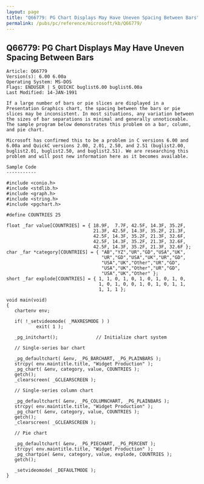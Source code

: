 ```yaml
---
layout: page
title: "Q66779: PG Chart Displays May Have Uneven Spacing Between Bars"
permalink: /pubs/pc/reference/microsoft/kb/Q66779/
---
```


## Q66779: PG Chart Displays May Have Uneven Spacing Between Bars

	Article: Q66779
	Version(s): 6.00 6.00a
	Operating System: MS-DOS
	Flags: ENDUSER | S_QUICKC buglist6.00 buglist6.00a
	Last Modified: 14-JAN-1991
	
	If a large number of bars or pie slices are displayed in a
	Presentation Graphics chart, the spacing between the bars or pie
	slices may be inconsistent. In most situations, any variation between
	the sizes of bar separations is minimal and generally unnoticeable.
	The sample program below demonstrates this problem on a bar, column,
	and pie chart.
	
	Microsoft has confirmed this to be a problem in C versions 6.00 and
	6.00a and QuickC versions 2.00, 2.01, 2.50, and 2.51 (buglist2.00,
	buglist2.01, buglist2.50, and buglist2.51). We are researching this
	problem and will post new information here as it becomes available.
	
	Sample Code
	-----------
	
	#include <conio.h>
	#include <stdlib.h>
	#include <graph.h>
	#include <string.h>
	#include <pgchart.h>
	
	#define COUNTRIES 25
	
	float _far value[COUNTRIES] = { 18.9F,  7.7F, 42.5F, 14.3F, 35.2F,
	                                21.3F, 42.5F, 14.3F, 35.2F, 21.3F,
	                                42.5F, 14.3F, 35.2F, 21.3F, 32.6F,
	                                42.5F, 14.3F, 35.2F, 21.3F, 32.6F,
	                                42.5F, 14.3F, 35.2F, 21.3F, 32.6F };
	char _far *category[COUNTRIES] = { "AB","YZ","UR","GD","USA","UK",
	                                   "UR","GD","USA","UK","UR","GD",
	                                   "USA","UK","Other","UR","GD",
	                                   "USA","UK","Other","UR","GD",
	                                   "USA","UK","Other" };
	short _far explode[COUNTRIES] = { 1, 1, 0, 1, 0, 1, 0, 1, 0, 1, 0,
	                                  1, 0, 1, 0, 0, 1, 0, 1, 0, 1, 1,
	                                  1, 1, 1 };
	
	void main(void)
	{
	   chartenv env;
	
	   if( !_setvideomode( _MAXRESMODE ) )
	           exit( 1 );
	
	   _pg_initchart();              // Initialize chart system
	
	   // Single-series bar chart
	
	   _pg_defaultchart( &env, _PG_BARCHART, _PG_PLAINBARS );
	   strcpy( env.maintitle.title, "Widget Production" );
	   _pg_chart( &env, category, value, COUNTRIES );
	   getch();
	   _clearscreen( _GCLEARSCREEN );
	
	   // Single-series column chart
	
	   _pg_defaultchart( &env, _PG_COLUMNCHART, _PG_PLAINBARS );
	   strcpy( env.maintitle.title, "Widget Production" );
	   _pg_chart( &env, category, value, COUNTRIES );
	   getch();
	   _clearscreen( _GCLEARSCREEN );
	
	   // Pie chart
	
	   _pg_defaultchart( &env, _PG_PIECHART, _PG_PERCENT );
	   strcpy( env.maintitle.title, "Widget Production" );
	   _pg_chartpie( &env, category, value, explode, COUNTRIES );
	   getch();
	
	   _setvideomode( _DEFAULTMODE );
	}
